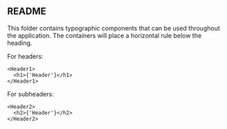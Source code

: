 ## README

This folder contains typographic components that can be used throughout the application. The containers will place a horizontal rule below the heading.

For headers:

```
<Header1>
  <h1>{'Header'}</h1>
</Header1>

```

For subheaders:

```
<Header2>
  <h2>{'Header'}</h2>
</Header2>

```
